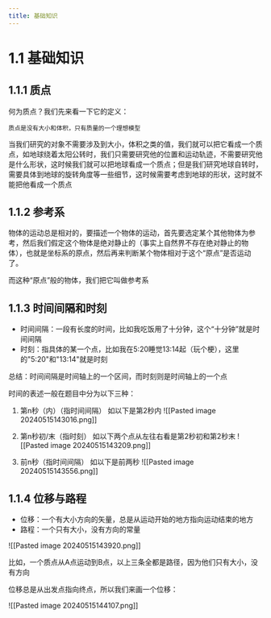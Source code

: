 ```yaml
---
title: 基础知识
---
```

# 1.1 基础知识

## 1.1.1 质点

何为质点？我们先来看一下它的定义：

```
质点是没有大小和体积，只有质量的一个理想模型
```

当我们研究的对象不需要涉及到大小，体积之类的值，我们就可以把它看成一个质点，如地球绕着太阳公转时，我们只需要研究他的位置和运动轨迹，不需要研究他是什么形状，这时候我们就可以把地球看成一个质点；但是我们研究地球自转时，需要具体到地球的旋转角度等一些细节，这时候需要考虑到地球的形状，这时就不能把他看成一个质点

## 1.1.2 参考系

物体的运动总是相对的，要描述一个物体的运动，首先要选定某个其他物体为参考，然后我们假定这个物体是绝对静止的（事实上自然界不存在绝对静止的物体），也就是坐标系的原点，然后再来判断某个物体相对于这个“原点”是否运动了。

而这种“原点”般的物体，我们把它叫做参考系

## 1.1.3 时间间隔和时刻

- 时间间隔：一段有长度的时间，比如我吃饭用了十分钟，这个“十分钟”就是时间间隔
- 时刻：指具体的某一个点，比如我在5:20睡觉13:14起（玩个梗），这里的"5:20"和"13:14"就是时刻

总结：时间间隔是时间轴上的一个区间，而时刻则是时间轴上的一个点

时间的表述一般在题目中分为以下三种：

1. 第n秒（内）（指时间间隔）
	如以下是第2秒内
	![[Pasted image 20240515143016.png]]
2. 第n秒初/末（指时刻）
	如以下两个点从左往右看是第2秒初和第2秒末
	![[Pasted image 20240515143209.png]]

3. 前n秒（指时间间隔）
	如以下是前两秒
	![[Pasted image 20240515143556.png]]

## 1.1.4 位移与路程

- 位移：一个有大小方向的矢量，总是从运动开始的地方指向运动结束的地方
- 路程：一个只有大小，没有方向的常量

![[Pasted image 20240515143920.png]]

比如，一个质点从A点运动到B点，以上三条全都是路径，因为他们只有大小，没有方向

位移总是从出发点指向终点，所以我们来画一个位移：

![[Pasted image 20240515144107.png]]